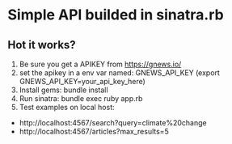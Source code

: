 # Simple API builded in sinatra.rb

## Hot it works?
1. Be sure you get a APIKEY from https://gnews.io/
2. set the apikey in a env var named: GNEWS_API_KEY (export GNEWS_API_KEY=your_api_key_here)
3. Install gems: bundle install
4. Run sinatra: bundle exec ruby app.rb 
5. Test examples on local host:
- http://localhost:4567/search?query=climate%20change
- http://localhost:4567/articles?max_results=5

